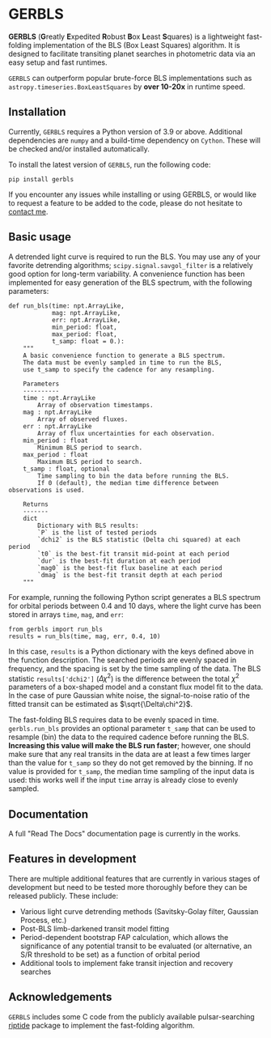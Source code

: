 # GERBLS

**GERBLS** (**G**reatly **E**xpedited **R**obust **B**ox **L**east **S**quares) is a lightweight fast-folding implementation of the BLS (Box Least Squares) algorithm. It is designed to facilitate transiting planet searches in photometric data via an easy setup and fast runtimes.

`GERBLS` can outperform popular brute-force BLS implementations such as `astropy.timeseries.BoxLeastSquares` by **over 10-20x** in runtime speed.

## Installation

Currently, `GERBLS` requires a Python version of 3.9 or above. Additional dependencies are `numpy` and a build-time dependency on `Cython`. These will be checked and/or installed automatically.

To install the latest version of `GERBLS`, run the following code:
```
pip install gerbls
```

If you encounter any issues while installing or using GERBLS, or would like to request a feature to be added to the code, please do not hesitate to [contact me](mailto:kxm821@psu.edu).

## Basic usage

A detrended light curve is required to run the BLS. You may use any of your favorite detrending algorithms; `scipy.signal.savgol_filter` is a relatively good option for long-term variability. A convenience function has been implemented for easy generation of the BLS spectrum, with the following parameters:
```
def run_bls(time: npt.ArrayLike, 
            mag: npt.ArrayLike, 
            err: npt.ArrayLike,
            min_period: float,
            max_period: float,
            t_samp: float = 0.):
    """
    A basic convenience function to generate a BLS spectrum.
    The data must be evenly sampled in time to run the BLS,
    use t_samp to specify the cadence for any resampling.

    Parameters
    ----------
    time : npt.ArrayLike
        Array of observation timestamps.
    mag : npt.ArrayLike
        Array of observed fluxes.
    err : npt.ArrayLike
        Array of flux uncertainties for each observation.
    min_period : float
        Minimum BLS period to search.
    max_period : float
        Maximum BLS period to search.
    t_samp : float, optional
        Time sampling to bin the data before running the BLS.
        If 0 (default), the median time difference between observations is used.

    Returns
    -------
    dict
        Dictionary with BLS results:
        `P` is the list of tested periods
        `dchi2` is the BLS statistic (Delta chi squared) at each period
        `t0` is the best-fit transit mid-point at each period
        `dur` is the best-fit duration at each period
        `mag0` is the best-fit flux baseline at each period
        `dmag` is the best-fit transit depth at each period
    """
```

For example, running the following Python script generates a BLS spectrum for orbital periods between 0.4 and 10 days, where the light curve has been stored in arrays `time`, `mag`, and `err`:
```
from gerbls import run_bls
results = run_bls(time, mag, err, 0.4, 10)
```

In this case, `results` is a Python dictionary with the keys defined above in the function description. The searched periods are evenly spaced in frequency, and the spacing is set by the time sampling of the data. The BLS statistic `results['dchi2']` ($\Delta\chi^2$) is the difference between the total $\chi^2$ parameters of a box-shaped model and a constant flux model fit to the data. In the case of pure Gaussian white noise, the signal-to-noise ratio of the fitted transit can be estimated as $\sqrt{\Delta\chi^2}$.

The fast-folding BLS requires data to be evenly spaced in time. `gerbls.run_bls` provides an optional parameter `t_samp` that can be used to resample (bin) the data to the required cadence before running the BLS. **Increasing this value will make the BLS run faster**; however, one should make sure that any real transits in the data are at least a few times larger than the value for `t_samp` so they do not get removed by the binning. If no value is provided for `t_samp`, the median time sampling of the input data is used: this works well if the input `time` array is already close to evenly sampled.

## Documentation

A full "Read The Docs" documentation page is currently in the works.

## Features in development

There are multiple additional features that are currently in various stages of development but need to be tested more thoroughly before they can be released publicly. These include:
- Various light curve detrending methods (Savitsky-Golay filter, Gaussian Process, etc.)
- Post-BLS limb-darkened transit model fitting
- Period-dependent bootstrap FAP calculation, which allows the significance of any potential transit to be evaluated (or alternative, an S/R threshold to be set) as a function of orbital period
- Additional tools to implement fake transit injection and recovery searches

## Acknowledgements

`GERBLS` includes some C code from the publicly available pulsar-searching [riptide](https://github.com/v-morello/riptide) package to implement the fast-folding algorithm.
